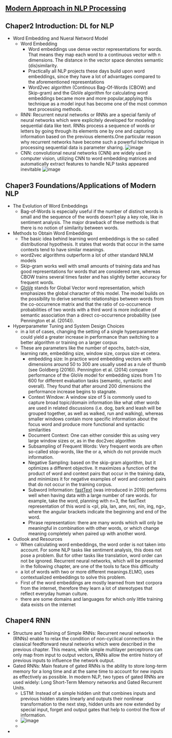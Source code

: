 ## [Modern Approach in NLP Processing](https://compstat-lmu.github.io/seminar_nlp_ss20/introduction-deep-learning-for-nlp.html)
## Chaper2 Introduction: DL for NLP
  - Word Embedding and Nueral Netword Model
    - Word Embedding
      - Word embeddings use dense vector representations for words. That means they map each word to a continuous vector with n dimensions. The distance in the vector space denotes semantic (dis)similarity.
      - Practically all NLP projects these days build upon word embeddings, since they have a lot of advantages compared to the aforementioned representations
      - Word2vec algorithm (Continous Bag-Of-Words (CBOW) and Skip-gram) and the GloVe algorithm for calculating word embeddings became more and more popular,applying this technique as a model input has become one of the most common text processing methods.
    - RNN: Recurrent neural networks or RNNs are a special family of neural networks which were explicitely developed for modeling sequential data like text. RNNs process a sequence of words or letters by going through its elements one by one and capturing information based on the previous elements.One particular reason why recurrent networks have become such a powerful technique in processing sequential data is parameter sharing.
    ![image](https://user-images.githubusercontent.com/16402963/119266494-0b6d7a00-bbb9-11eb-81a5-f36791fd714a.png)
    - CNN: convolutional neural networks (CNN) are widely used in computer vision, utilizing CNN to word embedding matrices and automatically extract features to handle NLP tasks appeared inevitable
    ![image](https://user-images.githubusercontent.com/16402963/119266509-188a6900-bbb9-11eb-84be-6eb3d28e9152.png)
    
## Chaper3 Foundations/Applications of Modern NLP
  - The Evolution of Word Embeddings
    - Bag-of-Words is especially useful if the number of distinct words is small and the sequence of the words doesn’t play a key role, like in sentiment analysis. The major drawback of these methods is that there is no notion of similarity between words.
  - Methods to Obtain Word Embeddings
    - The basic idea behind learning word embeddings is the so called distributional hypothesis. It states that words that occur in the same contexts tend to have similar meanings. 
    - word2vec algorithms outperform a lot of other standard NNLM models
    - Skip-gram works well with small amounts of training data and has good representations for words that are considered rare, whereas CBOW trains several times faster and has slightly better accuracy for frequent words.
    - [GloVe](https://nlp.stanford.edu/projects/glove/) stands for Global Vector word representation, which emphasizes the global character of this model. The model builds on the possibility to derive semantic relationships between words from the co-occurrence matrix and that the ratio of co-occurrence probabilities of two words with a third word is more indicative of semantic association than a direct co-occurrence probability (see Pennington et al. (2014)). 
  - Hyperparameter Tuning and System Design Choices
    - in a lot of cases, changing the setting of a single hyperparameter could yield a greater increase in performance than switching to a better algorithm or training on a larger corpus
    - These are parameters like the number of epochs, batch-size, learning rate, embedding size, window size, corpus size et cetera.
      - embedding size: In practice word embedding vectors with dimensions around 50 to 300 are usually used as a rule of thumb (see Goldberg (2016)). Pennington et al. (2014) compare performance of the GloVe model for embedding sizes from 1 to 600 for different evaluation tasks (semantic, syntactic and overall). They found that after around 200 dimensions the performance increase begins to stagnate.
      - Context Window: A window size of 5 is commonly used to capture broad topic/domain information like what other words are used in related discussions (i.e. dog, bark and leash will be grouped together, as well as walked, run and walking), whereas smaller windows contain more specific information about the focus word and produce more functional and syntactic similarities
      - Document Context: One can either consider this as using very large window sizes or, as in the doc2vec algorithm 
      - Subsampling of Frequent Words: Very frequent words are often so-called stop-words, like the or a, which do not provide much information.
      - Negative Sampling:  based on the skip-gram algorithm, but it optimizes a different objective. It maximizes a function of the product of word and context pairs that occur in the training data, and minimizes it for negative examples of word and context pairs that do not occur in the training corpus.
      - Subword Information: [fastText](https://fasttext.cc/docs/en/english-vectors.html) (was introduced in 2016) performs well when having data with a large number of rare words. for example, take the word, planning with n=3, the fastText representation of this word is <pl, pla, lan, ann, nni, nin, ing, ng>, where the angular brackets indicate the beginning and end of the word.
      - Phrase representation: there are many words which will only be meaningful in combination with other words, or which change meaning completely when paired up with another word. 
  - Outlook and Resources
    - When calculating word embeddings, the word order is not taken into account. For some NLP tasks like sentiment analysis, this does not pose a problem. But for other tasks like translation, word order can not be ignored. Recurrent neural networks, which will be presented in the following chapter, are one of the tools to face this difficulty
    - a lot of words with two or more different meanings.ELMO, uses contextualized embeddings to solve this problem.
    - First of the word embeddings are mostly learned from text corpora from the internet, therefore they learn a lot of stereotypes that reflect everyday human culture.
    - there are some domains and languages for which only little training data exists on the internet

## Chaper4 RNN
- Structure and Training of Simple RNNs: Recurrent neural networks (RNNs) enable to relax the condition of non-cyclical connections in the classical feedforward neural networks which were described in the previous chapter. This means, while simple multilayer perceptrons can only map from input to output vectors, RNNs allow the entire history of previous inputs to influence the network output. 
- Gated RNNs: Main feature of gated RNNs is the ability to store long-term memory for a long time and at the same time to account for new inputs as effectively as possible. In modern NLP, two types of gated RNNs are used widely: Long Short-Term Memory networks and Gated Recurrent Units.
  - LSTM: Instead of a simple hidden unit that combines inputs and previous hidden states linearly and outputs their nonlinear transformation to the next step, hidden units are now extended by special input, forget and output gates that help to control the flow of information.
  - ![image](https://user-images.githubusercontent.com/16402963/119271960-dd486400-bbd1-11eb-8919-02d3ab842afc.png)
  - 
- 
